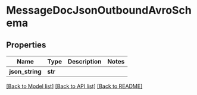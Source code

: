 # MessageDocJsonOutboundAvroSchema

## Properties
Name | Type | Description | Notes
------------ | ------------- | ------------- | -------------
**json_string** | **str** |  | 

[[Back to Model list]](../README.md#documentation-for-models) [[Back to API list]](../README.md#documentation-for-api-endpoints) [[Back to README]](../README.md)


